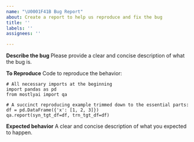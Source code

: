 ```yaml
---
name: "\U0001F41B Bug Report"
about: Create a report to help us reproduce and fix the bug
title: ''
labels: ''
assignees: ''

---
```


**Describe the bug**
Please provide a clear and concise description of what the bug is.

**To Reproduce**
Code to reproduce the behavior:
```
# All necessary imports at the beginning
import pandas as pd
from mostlyai import qa

# A succinct reproducing example trimmed down to the essential parts:
df = pd.DataFrame({'x': [1, 2, 3]})
qa.report(syn_tgt_df=df, trn_tgt_df=df)
```

**Expected behavior**
A clear and concise description of what you expected to happen.

